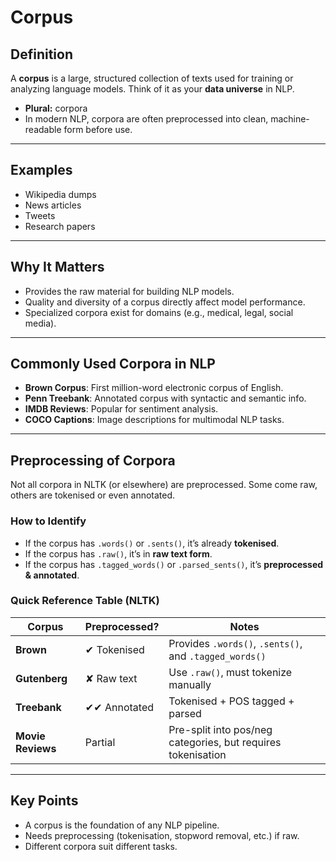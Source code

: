 # Corpus

## Definition

A **corpus** is a large, structured collection of texts used for training or analyzing language models. Think of it as your **data universe** in NLP.

* **Plural:** corpora
* In modern NLP, corpora are often preprocessed into clean, machine-readable form before use.

---

## Examples

* Wikipedia dumps
* News articles
* Tweets
* Research papers

---

## Why It Matters

* Provides the raw material for building NLP models.
* Quality and diversity of a corpus directly affect model performance.
* Specialized corpora exist for domains (e.g., medical, legal, social media).

---

## Commonly Used Corpora in NLP

* **Brown Corpus**: First million-word electronic corpus of English.
* **Penn Treebank**: Annotated corpus with syntactic and semantic info.
* **IMDB Reviews**: Popular for sentiment analysis.
* **COCO Captions**: Image descriptions for multimodal NLP tasks.

---

## Preprocessing of Corpora

Not all corpora in NLTK (or elsewhere) are preprocessed. Some come raw, others are tokenised or even annotated.

### How to Identify

* If the corpus has `.words()` or `.sents()`, it’s already **tokenised**.
* If the corpus has `.raw()`, it’s in **raw text form**.
* If the corpus has `.tagged_words()` or `.parsed_sents()`, it’s **preprocessed & annotated**.

### Quick Reference Table (NLTK)

| Corpus            | Preprocessed? | Notes                                                        |
| ----------------- | ------------- | ------------------------------------------------------------ |
| **Brown**         | ✔ Tokenised   | Provides `.words()`, `.sents()`, and `.tagged_words()`       |
| **Gutenberg**     | ✘ Raw text    | Use `.raw()`, must tokenize manually                         |
| **Treebank**      | ✔✔ Annotated  | Tokenised + POS tagged + parsed                              |
| **Movie Reviews** | Partial       | Pre-split into pos/neg categories, but requires tokenisation |

---

## Key Points

* A corpus is the foundation of any NLP pipeline.
* Needs preprocessing (tokenisation, stopword removal, etc.) if raw.
* Different corpora suit different tasks.
